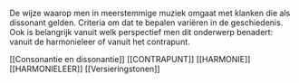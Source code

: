De wijze waarop men in meerstemmige muziek omgaat met klanken die als dissonant gelden.
Criteria om dat te bepalen variëren in de geschiedenis. Ook is belangrijk vanuit welk perspectief men dit onderwerp benadert: vanuit de harmonieleer of vanuit het contrapunt.

[[Consonantie en dissonantie]]
[[CONTRAPUNT]]
[[HARMONIE]]
[[HARMONIELEER]]
[[Versieringstonen]]
